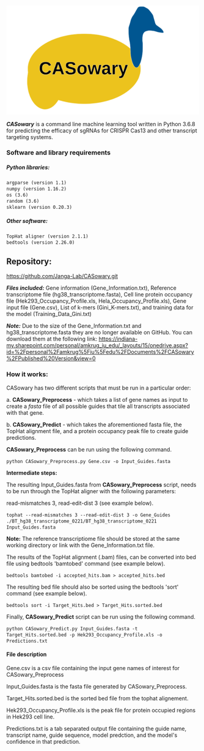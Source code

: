 ![alt text](https://github.com/Janga-Lab/CASowary/blob/master/CASowary_Logo.svg?raw=true)

***CASowary*** is a command line machine learning tool written in Python 3.6.8 for predicting the efficacy of sgRNAs for CRISPR Cas13 and other transcript targeting systems. 

### Software and library requirements
##### Python libraries:
```
argparse (version 1.1)
numpy (version 1.16.2)
os (3.6)
random (3.6)
sklearn (version 0.20.3)
```
##### Other software:
```
TopHat aligner (version 2.1.1)
bedtools (version 2.26.0)
```

## Repository:
https://github.com/Janga-Lab/CASowary.git

***Files included:*** Gene information (Gene_Information.txt), Reference transcriptome file (hg38_transcriptome.fasta), Cell line protein occupancy file (Hek293_Occupancy_Profile.xls, Hela_Occupancy_Profile.xls), Gene input file (Gene.csv), List of k-mers (Gini_K-mers.txt), and training data for the model (Training_Data_Gini.txt)

**_Note:_** Due to the size of the Gene_Information.txt and hg38_transcriptome.fasta they are no longer available on GitHub. You can download them at the following link:
https://indiana-my.sharepoint.com/personal/amkrug_iu_edu/_layouts/15/onedrive.aspx?id=%2Fpersonal%2Famkrug%5Fiu%5Fedu%2FDocuments%2FCASowary%2FPublished%20Version&view=0

### How it works: 
CASowary has two different scripts that must be run in a particular order:
 
a. **CASowary_Preprocess** - which takes a list of gene names as input to create a *fasta* file of all possible guides that tile all transcripts associated with that gene. 

b. **CASowary_Predict** - which takes the aforementioned fasta file, the TopHat alignment file, and a protein occupancy peak file to create guide predictions.

**CASowary_Preprocess** can be run using the following command. 
```
python CASowary_Preprocess.py Gene.csv -o Input_Guides.fasta
```

**Intermediate steps:** 

The resulting Input_Guides.fasta from **CASowary_Preprocess** script, needs to be run through the TopHat aligner with the following parameters:

read-mismatches 3, read-edit-dist 3 (see example below).

```
tophat --read-mismatches 3 --read-edit-dist 3 -o Gene_Guides ./BT_hg38_transcriptome_0221/BT_hg38_transcriptome_0221 Input_Guides.fasta
```
**Note:** The reference transcriptiome file should be stored at the same working directory or link with the Gene_Information.txt file.

The results of the TopHat alignment (.bam) files, can be converted into bed file using bedtools 'bamtobed' command (see example below).
```
bedtools bamtobed -i accepted_hits.bam > accepted_hits.bed
```

The resulting bed file should also be sorted using the bedtools 'sort' command (see example below).
```
bedtools sort -i Target_Hits.bed > Target_Hits.sorted.bed
```

Finally, **CASowary_Predict** script can be run using the following command. 
```
python CASowary_Predict.py Input_Guides.fasta -t Target_Hits.sorted.bed -p Hek293_Occupancy_Profile.xls -o Predictions.txt
```

#### File description
Gene.csv is a csv file containing the input gene names of interest for CASowary_Preprocess

Input_Guides.fasta is the fasta file generated by CASowary_Preprocess. 

Target_Hits.sorted.bed is the sorted bed file from the tophat alignement. 

Hek293_Occupancy_Profile.xls is the peak file for protein occupied regions in Hek293 cell line. 

Predictions.txt is a tab separated output file containing the guide name, transcript name, guide sequence, model predction, and the model's confidence in that prediction.
